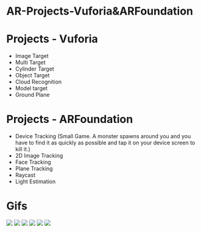 # AR-Projects-Vuforia&ARFoundation
# Projects - Vuforia
 - Image Target
 - Multi Target
 - Cylinder Target
 - Object Target
 - Cloud Recognition
 - Model target
 - Ground Plane

# Projects - ARFoundation
 - Device Tracking (Small Game. A monster spawns around you and you have to find it as quickly as possible and tap it on your device screen to kill it.)
 - 2D Image Tracking
 - Face Tracking
 - Plane Tracking
 - Raycast
 - Light Estimation

# Gifs
![](https://github.com/dendritaDev/AR-Vuforia-ARFoundation-Unity/blob/main/Plane%20Tracking.gif)
![](https://github.com/dendritaDev/AR-Vuforia-ARFoundation-Unity/blob/main/Device%20Tracking.gif)
![](https://github.com/dendritaDev/AR-Vuforia-ARFoundation-Unity/blob/main/Multi%20Target.gif)
![](https://github.com/dendritaDev/AR-Vuforia-ARFoundation-Unity/blob/main/Ground%20Plane.gif)
![](https://github.com/dendritaDev/AR-Vuforia-ARFoundation-Unity/blob/main/Cloud%20Recognition.gif)
![](https://github.com/dendritaDev/AR-Vuforia-ARFoundation-Unity/blob/main/ARBookMagicEffects.gif)
